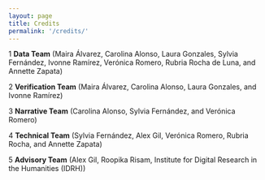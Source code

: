 ```yaml
---
layout: page
title: Credits
permalink: '/credits/'
---
```


1 **Data Team** (Maira Álvarez, Carolina Alonso, Laura Gonzales, Sylvia Fernández, Ivonne Ramírez, Verónica Romero, Rubria Rocha de Luna, and Annette Zapata)

2 **Verification Team** (Maira Álvarez, Carolina Alonso, Laura Gonzales, and Ivonne Ramírez)

3 **Narrative Team** (Carolina Alonso, Sylvia Fernández, and Verónica Romero)

4 **Technical Team** (Sylvia Fernández, Alex Gil, Verónica Romero, Rubria Rocha, and Annette Zapata)

5 **Advisory Team** (Alex Gil, Roopika Risam, Institute for Digital Research in the Humanities (IDRH))
